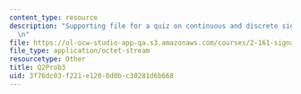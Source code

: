 ```yaml
---
content_type: resource
description: "Supporting file for a quiz on continuous and discrete signal processing.\r\
  \n"
file: https://ol-ocw-studio-app-qa.s3.amazonaws.com/courses/2-161-signal-processing-continuous-and-discrete-fall-2008/3f76dc03f221e1208d0bc30281d6b668_Q2Prob3.mat
file_type: application/octet-stream
resourcetype: Other
title: Q2Prob3
uid: 3f76dc03-f221-e120-8d0b-c30281d6b668
---
```

